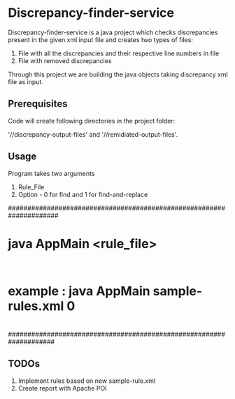# Discrepancy-finder-service

Discrepancy-finder-service is a java project which checks discrepancies present in the given xml input file and creates two types of files:
1. File with all the discrepancies and their respective line numbers in file
2. File with removed discrepancies

Through this project we are building the java objects taking discrepancy xml file as input.

## Prerequisites

Code will create following directories in the project folder:

'//discrepancy-output-files' and '//remidiated-output-files'.


## Usage

Program takes two arguments

1. Rule_File
2. Option - 0 for find and 1 for find-and-replace


#####################################################################
#																	#
#	 java AppMain <rule_file> <option> 					#
#	 example : java AppMain sample-rules.xml 0 			#	
#																	#	
####################################################################

## TODOs

1. Implement rules based on new sample-rule.xml
2. Create report with Apache POI
